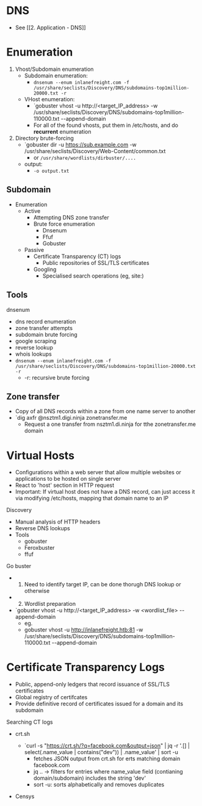 # DNS
- See [[2. Application - DNS]]


# Enumeration
1. Vhost/Subdomain enumeration
	- Subdomain enumeration:
		- `dnsenum --enum inlanefreight.com -f /usr/share/seclists/Discovery/DNS/subdomains-top1million-20000.txt -r`
	- VHost enumeration:
		- `gobuster vhost -u http://<target_IP_address> -w /usr/share/seclists/Discovery/DNS/subdomains-top1million-110000.txt --append-domain
		- For all of the found vhosts, put them in /etc/hosts, and do **recurrent** enumeration
2. Directory brute-forcing
	- `gobuster dir -u https://sub.example.com -w /usr/share/seclists/Discovery/Web-Content/common.txt
		- or `/usr/share/wordlists/dirbuster/....`
	- output:
		- `-o output.txt`

## Subdomain 
- Enumeration
	- Active
		- Attempting DNS zone transfer
		- Brute force enumeration
			- Dnsenum
			- Ffuf
			- Gobuster
	- Passive
		- Certificate Transparency (CT) logs 
			- Public repositories of SSL/TLS certificates
		- Googling
			- Specialised search operations (eg, site:)

## Tools
dnsenum
- dns record enumeration
- zone transfer attempts
- subdomain brute forcing
- google scraping
- reverse lookup
- whois lookups
- `dnsenum --enum inlanefreight.com -f /usr/share/seclists/Discovery/DNS/subdomains-top1million-20000.txt -r`
	- -r: recursive brute forcing

## Zone transfer
- Copy of all DNS records within a zone from one name server to another
- `dig axfr @nsztm1.digi.ninja zonetransfer.me
	- Request a one transfer from nsztm1.di.ninja for tthe zonetransfer.me domain

# Virtual Hosts
- Configurations within a web server that allow multiple websites or applications to be hosted on single server
- React to 'host' section in HTTP request
- Important: If virtual host does not have a DNS record, can just access it via modifying /etc/hosts, mapping that domain name to an IP

Discovery
- Manual analysis of HTTP headers
- Reverse DNS lookups
- Tools
	- gobuster
	- Feroxbuster
	- ffuf

Go buster
- 1. Need to identify target IP, can be done thorugh DNS lookup or otherwise
- 2. Wordlist preparation
- `gobuster vhost -u http://<target_IP_address> -w <wordlist_file> --append-domain
	- eg.
	- gobuster vhost -u http://inlanefreight.htb:81 -w /usr/share/seclists/Discovery/DNS/subdomains-top1million-110000.txt --append-domain

# Certificate Transparency Logs
- Public, append-only ledgers that record issuance of SSL/TLS certificates
- Global registry of certifcates
- Provide definitive record of certificates issued for a domain and its subdomain

Searching CT logs
- crt.sh
	- `curl -s "https://crt.sh/?q=facebook.com&output=json" | jq -r '.[] | select(.name_value | contains("dev")) | .name_value' | sort -u
		- fetches JSON output from crt.sh for erts matching domain facebook.com
		- jq .. -> filters for entries where name_value field (contianing domain/subdomain) includes the string 'dev'
		- sort -u: sorts alphabetically and removes duplicates

- Censys